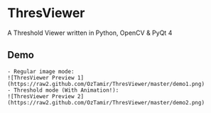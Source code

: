 ThresViewer
======

A Threshold Viewer written in Python, OpenCV & PyQt 4

Demo
---
	- Regular image mode:
	![ThresViewer Preview 1](https://raw2.github.com/OzTamir/ThresViewer/master/demo1.png)
	- Threshold mode (With Animation!):
	![ThresViewer Preview 2](https://raw2.github.com/OzTamir/ThresViewer/master/demo2.png)
	
